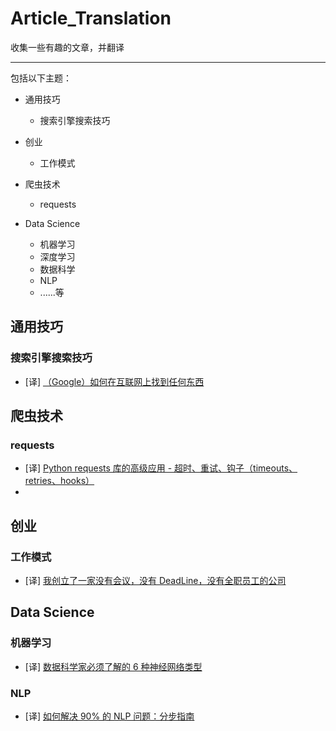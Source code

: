 # Article_Translation
收集一些有趣的文章，并翻译

---
包括以下主题：

- 通用技巧
  - 搜索引擎搜索技巧
- 创业
  - 工作模式
- 爬虫技术
  - requests 

- Data Science
  - 机器学习
  - 深度学习
  - 数据科学
  - NLP
  - ......等


## 通用技巧
### 搜索引擎搜索技巧
- [译] [（Google）如何在互联网上找到任何东西](https://github.com/datugou/Article_Translation/blob/master/General_Skills/article.2020.04.04-how%20to%20find%20anything%20on%20the%20Internet.md)

## 爬虫技术
### requests
- [译] [Python requests 库的高级应用 - 超时、重试、钩子（timeouts、retries、hooks）](https://github.com/datugou/Article_Translation/blob/master/Crawler/article.2020.02.28-Advanced%20usage%20of%20Python%20requests%20-%20timeouts,%20retries,%20hooks.md)
- 
## 创业
### 工作模式
- [译] [我创立了一家没有会议，没有 DeadLine，没有全职员工的公司](https://github.com/datugou/Article_Translation/blob/master/Start-up/article.2020.01.07-No%20Meetings,%20No%20Deadlines,%20No%20Full-Time%20Employees.md)

## Data Science
### 机器学习
- [译] [数据科学家必须了解的 6 种神经网络类型](https://github.com/datugou/Article_Translation/blob/master/Machine_learning/article.2020.11.30-6%20Types%20of%20Neural%20Networks%20Every%20Data%20Scientist%20Must%20Know.md)
### NLP
- [译] [如何解决 90% 的 NLP 问题：分步指南](https://github.com/datugou/Article_Translation/blob/master/Machine_learning/article.2018.01.24-How%20to%20solve%2090%25%20of%20NLP%20problems:%20a%20step-by-step%20guide.md)
